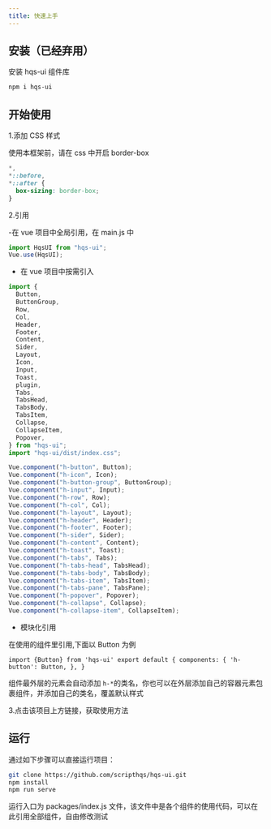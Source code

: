 ```yaml
---
title: 快速上手
---
```


## 安装（已经弃用）

安装 hqs-ui 组件库

```bash
npm i hqs-ui
```

## 开始使用

1.添加 CSS 样式

使用本框架前，请在 css 中开启 border-box

```css
*,
*::before,
*::after {
  box-sizing: border-box;
}
```

2.引用

-在 vue 项目中全局引用，在 main.js 中

```js
import HqsUI from "hqs-ui";
Vue.use(HqsUI);
```

- 在 vue 项目中按需引入

```js
import {
  Button,
  ButtonGroup,
  Row,
  Col,
  Header,
  Footer,
  Content,
  Sider,
  Layout,
  Icon,
  Input,
  Toast,
  plugin,
  Tabs,
  TabsHead,
  TabsBody,
  TabsItem,
  Collapse,
  CollapseItem,
  Popover,
} from "hqs-ui";
import "hqs-ui/dist/index.css";

Vue.component("h-button", Button);
Vue.component("h-icon", Icon);
Vue.component("h-button-group", ButtonGroup);
Vue.component("h-input", Input);
Vue.component("h-row", Row);
Vue.component("h-col", Col);
Vue.component("h-layout", Layout);
Vue.component("h-header", Header);
Vue.component("h-footer", Footer);
Vue.component("h-sider", Sider);
Vue.component("h-content", Content);
Vue.component("h-toast", Toast);
Vue.component("h-tabs", Tabs);
Vue.component("h-tabs-head", TabsHead);
Vue.component("h-tabs-body", TabsBody);
Vue.component("h-tabs-item", TabsItem);
Vue.component("h-tabs-pane", TabsPane);
Vue.component("h-popover", Popover);
Vue.component("h-collapse", Collapse);
Vue.component("h-collapse-item", CollapseItem);
```

- 模块化引用

在使用的组件里引用,下面以 Button 为例

```vue
import {Button} from 'hqs-ui' export default { components: { 'h-button': Button, }, }
```

组件最外层的元素会自动添加 `h-*`的类名，你也可以在外层添加自己的容器元素包裹组件，并添加自己的类名，覆盖默认样式

3.点击该项目上方链接，获取使用方法

## 运行

通过如下步骤可以直接运行项目：

```bash
git clone https://github.com/scripthqs/hqs-ui.git
npm install
npm run serve
```

运行入口为 packages/index.js 文件，该文件中是各个组件的使用代码，可以在此引用全部组件，自由修改测试
